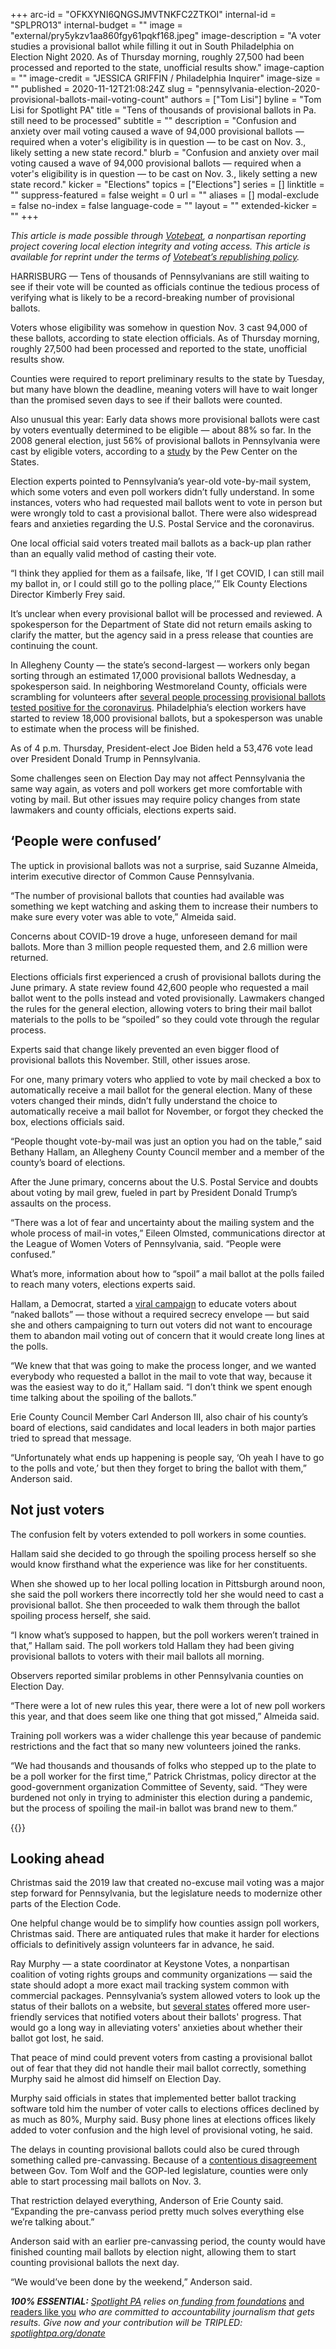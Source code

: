 +++
arc-id = "OFKXYNI6QNGSJMVTNKFC2ZTKOI"
internal-id = "SPLPRO13"
internal-budget = ""
image = "external/pry5ykzv1aa860fgy61pqkf168.jpeg"
image-description = "A voter studies a provisional ballot while filling it out in South Philadelphia on Election Night 2020. As of Thursday morning, roughly 27,500 had been processed and reported to the state, unofficial results show."
image-caption = ""
image-credit = "JESSICA GRIFFIN / Philadelphia Inquirer"
image-size = ""
published = 2020-11-12T21:08:24Z
slug = "pennsylvania-election-2020-provisional-ballots-mail-voting-count"
authors = ["Tom Lisi"]
byline = "Tom Lisi for Spotlight PA"
title = "Tens of thousands of provisional ballots in Pa. still need to be processed"
subtitle = ""
description = "Confusion and anxiety over mail voting caused a wave of 94,000 provisional ballots — required when a voter's eligibility is in question — to be cast on Nov. 3., likely setting a new state record."
blurb = "Confusion and anxiety over mail voting caused a wave of 94,000 provisional ballots — required when a voter's eligibility is in question — to be cast on Nov. 3., likely setting a new state record."
kicker = "Elections"
topics = ["Elections"]
series = []
linktitle = ""
suppress-featured = false
weight = 0
url = ""
aliases = []
modal-exclude = false
no-index = false
language-code = ""
layout = ""
extended-kicker = ""
+++

<i>This article is made possible through </i><a href="http://votebeat.org/"><i>Votebeat</i></a><i>, a nonpartisan reporting project covering local election integrity and voting access. This article is available for reprint under the terms of </i><a href="https://votebeat.org/republishing/"><i>Votebeat’s republishing policy</i></a><i>.</i>

HARRISBURG — Tens of thousands of Pennsylvanians are still waiting to see if their vote will be counted as officials continue the tedious process of verifying what is likely to be a record-breaking number of provisional ballots.

Voters whose eligibility was somehow in question Nov. 3 cast 94,000 of these ballots, according to state election officials. As of Thursday morning, roughly 27,500 had been processed and reported to the state, unofficial results show.

Counties were required to report preliminary results to the state by Tuesday, but many have blown the deadline, meaning voters will have to wait longer than the promised seven days to see if their ballots were counted.

Also unusual this year: Early data shows more provisional ballots were cast by voters eventually determined to be eligible — about 88% so far. In the 2008 general election, just 56% of provisional ballots in Pennsylvania were cast by eligible voters, according to a <a href="https://www.pewtrusts.org/~/media/legacy/uploadedfiles/pcs_assets/2009/elecprovballotbrief0709pdf.pdf">study</a> by the Pew Center on the States.

Election experts pointed to Pennsylvania’s year-old vote-by-mail system, which some voters and even poll workers didn’t fully understand. In some instances, voters who had requested mail ballots went to vote in person but were wrongly told to cast a provisional ballot. There were also widespread fears and anxieties regarding the U.S. Postal Service and the coronavirus.

<script src="https://www.spotlightpa.org/embed.js" async></script><div data-spl-embed-version="1" data-spl-src="https://www.spotlightpa.org/embeds/newsletter/"></div>

One local official said voters treated mail ballots as a back-up plan rather than an equally valid method of casting their vote.

“I think they applied for them as a failsafe, like, ‘If I get COVID, I can still mail my ballot in, or I could still go to the polling place,’” Elk County Elections Director Kimberly Frey said.

It’s unclear when every provisional ballot will be processed and reviewed. A spokesperson for the Department of State did not return emails asking to clarify the matter, but the agency said in a press release that counties are continuing the count.

In Allegheny County — the state’s second-largest — workers only began sorting through an estimated 17,000 provisional ballots Wednesday, a spokesperson said. In neighboring Westmoreland County, officials were scrambling for volunteers after <a href="https://triblive.com/local/westmoreland/virus-outbreak-slows-ballot-count-in-westmoreland-county/" target=_blank>several people processing provisional ballots tested positive for the coronavirus</a>. Philadelphia’s election workers have started to review 18,000 provisional ballots, but a spokesperson was unable to estimate when the process will be finished.

As of 4 p.m. Thursday, President-elect Joe Biden held a 53,476 vote lead over President Donald Trump in Pennsylvania.

Some challenges seen on Election Day may not affect Pennsylvania the same way again, as voters and poll workers get more comfortable with voting by mail. But other issues may require policy changes from state lawmakers and county officials, elections experts said.

## ‘People were confused’

The uptick in provisional ballots was not a surprise, said Suzanne Almeida, interim executive director of Common Cause Pennsylvania.

“The number of provisional ballots that counties had available was something we kept watching and asking them to increase their numbers to make sure every voter was able to vote,” Almeida said.

Concerns about COVID-19 drove a huge, unforeseen demand for mail ballots. More than 3 million people requested them, and 2.6 million were returned.

Elections officials first experienced a crush of provisional ballots during the June primary. A state review found 42,600 people who requested a mail ballot went to the polls instead and voted provisionally. Lawmakers changed the rules for the general election, allowing voters to bring their mail ballot materials to the polls to be “spoiled” so they could vote through the regular process.

Experts said that change likely prevented an even bigger flood of provisional ballots this November. Still, other issues arose.

For one, many primary voters who applied to vote by mail checked a box to automatically receive a mail ballot for the general election. Many of these voters changed their minds, didn’t fully understand the choice to automatically receive a mail ballot for November, or forgot they checked the box, elections officials said.

“People thought vote-by-mail was just an option you had on the table,” said Bethany Hallam, an Allegheny County Council member and a member of the county’s board of elections.

After the June primary, concerns about the U.S. Postal Service and doubts about voting by mail grew, fueled in part by President Donald Trump’s assaults on the process.

“There was a lot of fear and uncertainty about the mailing system and the whole process of mail-in votes,” Eileen Olmsted, communications director at the League of Women Voters of Pennsylvania, said. “People were confused.”

What’s more, information about how to “spoil” a mail ballot at the polls failed to reach many voters, elections experts said.

<script src="https://www.spotlightpa.org/embed.js" async></script><div data-spl-embed-version="1" data-spl-src="https://www.spotlightpa.org/embeds/donate/?teaser_text=Spotlight%20PA%20provides%20essential%2C%20public-service%20journalism%20thanks%20to%20its%20dedicated%20and%20passionate%20members.%20%3Cb%3EJoin%20today%20and%20we'll%20DOUBLE%20your%20gift.%3C%2Fb%3E&cta_text=YES%2C%20DOUBLE%20MY%20GIFT&eyebrow_text=BECOME%20A%20MEMBER"></div>

Hallam, a Democrat, started a <a href="https://www.theguardian.com/us-news/2020/sep/29/pennsylvania-politicians-naked-ballots-election-secrecy-envelope">viral campaign</a> to educate voters about “naked ballots” — those without a required secrecy envelope — but said she and others campaigning to turn out voters did not want to encourage them to abandon mail voting out of concern that it would create long lines at the polls.

“We knew that that was going to make the process longer, and we wanted everybody who requested a ballot in the mail to vote that way, because it was the easiest way to do it,” Hallam said. “I don’t think we spent enough time talking about the spoiling of the ballots.”

Erie County Council Member Carl Anderson III, also chair of his county’s board of elections, said candidates and local leaders in both major parties tried to spread that message.

“Unfortunately what ends up happening is people say, ‘Oh yeah I have to go to the polls and vote,’ but then they forget to bring the ballot with them,” Anderson said.

## Not just voters

The confusion felt by voters extended to poll workers in some counties.

Hallam said she decided to go through the spoiling process herself so she would know firsthand what the experience was like for her constituents.

When she showed up to her local polling location in Pittsburgh around noon, she said the poll workers there incorrectly told her she would need to cast a provisional ballot. She then proceeded to walk them through the ballot spoiling process herself, she said.

“I know what’s supposed to happen, but the poll workers weren’t trained in that,” Hallam said. The poll workers told Hallam they had been giving provisional ballots to voters with their mail ballots all morning.

Observers reported similar problems in other Pennsylvania counties on Election Day.

“There were a lot of new rules this year, there were a lot of new poll workers this year, and that does seem like one thing that got missed,” Almeida said.

Training poll workers was a wider challenge this year because of pandemic restrictions and the fact that so many new volunteers joined the ranks.

“We had thousands and thousands of folks who stepped up to the plate to be a poll worker for the first time,” Patrick Christmas, policy director at the good-government organization Committee of Seventy, said. “They were burdened not only in trying to administer this election during a pandemic, but the process of spoiling the mail-in ballot was brand new to them.”

{{<picture src="external/jsdds6vgcnsh701gmakhnk7tw4.jpeg" description="Counties couldn&#39;t begin counting mail ballots until Election Day, delaying the processing of provisional ballots." caption="Counties couldn&#39;t begin counting mail ballots until Election Day, delaying the processing of provisional ballots." credit="Matt Smith / For Spotlight PA">}} 

## Looking ahead

Christmas said the 2019 law that created no-excuse mail voting was a major step forward for Pennsylvania, but the legislature needs to modernize other parts of the Election Code.

One helpful change would be to simplify how counties assign poll workers, Christmas said. There are antiquated rules that make it harder for elections officials to definitively assign volunteers far in advance, he said.

Ray Murphy — a state coordinator at Keystone Votes, a nonpartisan coalition of voting rights groups and community organizations — said the state should adopt a more exact mail tracking system common with commercial packages. Pennsylvania’s system allowed voters to look up the status of their ballots on a website, but <a href="https://www.washingtonpost.com/technology/2020/09/18/online-ballot-tracking/">several states</a> offered more user-friendly services that notified voters about their ballots' progress. That would go a long way in alleviating voters' anxieties about whether their ballot got lost, he said.

That peace of mind could prevent voters from casting a provisional ballot out of fear that they did not handle their mail ballot correctly, something Murphy said he almost did himself on Election Day.

Murphy said officials in states that implemented better ballot tracking software told him the number of voter calls to elections offices declined by as much as 80%, Murphy said. Busy phone lines at elections offices likely added to voter confusion and the high level of provisional voting, he said.

The delays in counting provisional ballots could also be cured through something called pre-canvassing. Because of a <a href="https://www.spotlightpa.org/news/2020/11/pennsylvania-election-2020-counting-results-delays-mail-ballots/">contentious disagreement</a> between Gov. Tom Wolf and the GOP-led legislature, counties were only able to start processing mail ballots on Nov. 3.

That restriction delayed everything, Anderson of Erie County said. “Expanding the pre-canvass period pretty much solves everything else we’re talking about.”

Anderson said with an earlier pre-canvassing period, the county would have finished counting mail ballots by election night, allowing them to start counting provisional ballots the next day.

“We would’ve been done by the weekend,” Anderson said.

<i><b>100% ESSENTIAL:</b></i><i> </i><a href="https://www.spotlightpa.org/"><i>Spotlight PA</i></a><i> relies on</i><a href="https://www.spotlightpa.org/support"><i> funding from foundations</i></a><i> </i><a href="https://www.spotlightpa.org/support">and readers like you</a><i> who are committed to accountability journalism that gets results. Give now and your contribution will be TRIPLED: </i><a href="http://spotlightpa.org/donate"><i>spotlightpa.org/donate</i></a>
